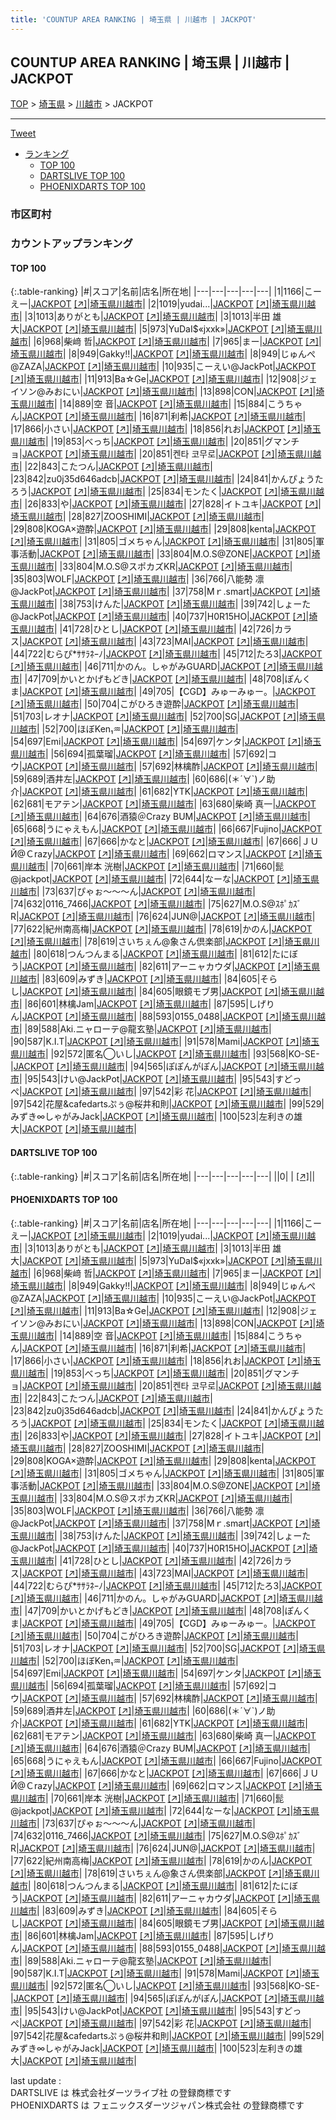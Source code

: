 ```yaml
---
title: 'COUNTUP AREA RANKING | 埼玉県 | 川越市 | JACKPOT'
---
```

## COUNTUP AREA RANKING | 埼玉県 | 川越市 | JACKPOT

[TOP](/darts/rank/) > [埼玉県](/darts/rank/埼玉県/) > [川越市](/darts/rank/埼玉県/川越市/) > JACKPOT

___

<a href="https://twitter.com/share?ref_src=twsrc%5Etfw" data-text="COUNTUP AREA RANKING | 埼玉県川越市JACKPOT" class="twitter-share-button" data-hashtags="DARTSLIVE,PHOENIXDARTS,darts,ダーツ" data-show-count="false">Tweet</a>

* [ランキング](#カウントアップランキング)
    * [TOP 100](#top-100)
    * [DARTSLIVE TOP 100](#dartslive-top-100)
    * [PHOENIXDARTS TOP 100](#phoenixdarts-top-100)

### 市区町村

<ul>

</ul>

### カウントアップランキング

#### TOP 100



{:.table-ranking}
|#|スコア|名前|店名|所在地|
|---|---|---|---|---|
|1|1166|<span class="rank-name-pd">こーえー</span>|<a href="/darts/rank/shops/78752.html">JACKPOT</a> <a href="https://vs.phoenixdarts.com/jp/shop/shopDetailInfo/s_78752?s_seq=78752">[↗]</a>|<a href="/darts/rank/埼玉県/川越市">埼玉県川越市</a>|
|2|1019|<span class="rank-name-pd">yudai...</span>|<a href="/darts/rank/shops/78752.html">JACKPOT</a> <a href="https://vs.phoenixdarts.com/jp/shop/shopDetailInfo/s_78752?s_seq=78752">[↗]</a>|<a href="/darts/rank/埼玉県/川越市">埼玉県川越市</a>|
|3|1013|<span class="rank-name-pd">ありがとも</span>|<a href="/darts/rank/shops/78752.html">JACKPOT</a> <a href="https://vs.phoenixdarts.com/jp/shop/shopDetailInfo/s_78752?s_seq=78752">[↗]</a>|<a href="/darts/rank/埼玉県/川越市">埼玉県川越市</a>|
|3|1013|<span class="rank-name-pd">半田 雄大</span>|<a href="/darts/rank/shops/78752.html">JACKPOT</a> <a href="https://vs.phoenixdarts.com/jp/shop/shopDetailInfo/s_78752?s_seq=78752">[↗]</a>|<a href="/darts/rank/埼玉県/川越市">埼玉県川越市</a>|
|5|973|<span class="rank-name-pd">YuDaI$«jxxk»</span>|<a href="/darts/rank/shops/78752.html">JACKPOT</a> <a href="https://vs.phoenixdarts.com/jp/shop/shopDetailInfo/s_78752?s_seq=78752">[↗]</a>|<a href="/darts/rank/埼玉県/川越市">埼玉県川越市</a>|
|6|968|<span class="rank-name-pd">柴﨑 哲</span>|<a href="/darts/rank/shops/78752.html">JACKPOT</a> <a href="https://vs.phoenixdarts.com/jp/shop/shopDetailInfo/s_78752?s_seq=78752">[↗]</a>|<a href="/darts/rank/埼玉県/川越市">埼玉県川越市</a>|
|7|965|<span class="rank-name-pd">まー</span>|<a href="/darts/rank/shops/78752.html">JACKPOT</a> <a href="https://vs.phoenixdarts.com/jp/shop/shopDetailInfo/s_78752?s_seq=78752">[↗]</a>|<a href="/darts/rank/埼玉県/川越市">埼玉県川越市</a>|
|8|949|<span class="rank-name-pd">Gakky!!</span>|<a href="/darts/rank/shops/78752.html">JACKPOT</a> <a href="https://vs.phoenixdarts.com/jp/shop/shopDetailInfo/s_78752?s_seq=78752">[↗]</a>|<a href="/darts/rank/埼玉県/川越市">埼玉県川越市</a>|
|8|949|<span class="rank-name-pd">じゅんぺ@ZAZA</span>|<a href="/darts/rank/shops/78752.html">JACKPOT</a> <a href="https://vs.phoenixdarts.com/jp/shop/shopDetailInfo/s_78752?s_seq=78752">[↗]</a>|<a href="/darts/rank/埼玉県/川越市">埼玉県川越市</a>|
|10|935|<span class="rank-name-pd">こーえい@JackPot</span>|<a href="/darts/rank/shops/78752.html">JACKPOT</a> <a href="https://vs.phoenixdarts.com/jp/shop/shopDetailInfo/s_78752?s_seq=78752">[↗]</a>|<a href="/darts/rank/埼玉県/川越市">埼玉県川越市</a>|
|11|913|<span class="rank-name-pd">Ba☆Ge</span>|<a href="/darts/rank/shops/78752.html">JACKPOT</a> <a href="https://vs.phoenixdarts.com/jp/shop/shopDetailInfo/s_78752?s_seq=78752">[↗]</a>|<a href="/darts/rank/埼玉県/川越市">埼玉県川越市</a>|
|12|908|<span class="rank-name-pd">ジェイソン@みおにい</span>|<a href="/darts/rank/shops/78752.html">JACKPOT</a> <a href="https://vs.phoenixdarts.com/jp/shop/shopDetailInfo/s_78752?s_seq=78752">[↗]</a>|<a href="/darts/rank/埼玉県/川越市">埼玉県川越市</a>|
|13|898|<span class="rank-name-pd">CON</span>|<a href="/darts/rank/shops/78752.html">JACKPOT</a> <a href="https://vs.phoenixdarts.com/jp/shop/shopDetailInfo/s_78752?s_seq=78752">[↗]</a>|<a href="/darts/rank/埼玉県/川越市">埼玉県川越市</a>|
|14|889|<span class="rank-name-pd">空 音</span>|<a href="/darts/rank/shops/78752.html">JACKPOT</a> <a href="https://vs.phoenixdarts.com/jp/shop/shopDetailInfo/s_78752?s_seq=78752">[↗]</a>|<a href="/darts/rank/埼玉県/川越市">埼玉県川越市</a>|
|15|884|<span class="rank-name-pd">こうちゃん</span>|<a href="/darts/rank/shops/78752.html">JACKPOT</a> <a href="https://vs.phoenixdarts.com/jp/shop/shopDetailInfo/s_78752?s_seq=78752">[↗]</a>|<a href="/darts/rank/埼玉県/川越市">埼玉県川越市</a>|
|16|871|<span class="rank-name-pd">利希</span>|<a href="/darts/rank/shops/78752.html">JACKPOT</a> <a href="https://vs.phoenixdarts.com/jp/shop/shopDetailInfo/s_78752?s_seq=78752">[↗]</a>|<a href="/darts/rank/埼玉県/川越市">埼玉県川越市</a>|
|17|866|<span class="rank-name-pd">小さい</span>|<a href="/darts/rank/shops/78752.html">JACKPOT</a> <a href="https://vs.phoenixdarts.com/jp/shop/shopDetailInfo/s_78752?s_seq=78752">[↗]</a>|<a href="/darts/rank/埼玉県/川越市">埼玉県川越市</a>|
|18|856|<span class="rank-name-pd">れお</span>|<a href="/darts/rank/shops/78752.html">JACKPOT</a> <a href="https://vs.phoenixdarts.com/jp/shop/shopDetailInfo/s_78752?s_seq=78752">[↗]</a>|<a href="/darts/rank/埼玉県/川越市">埼玉県川越市</a>|
|19|853|<span class="rank-name-pd">べっち</span>|<a href="/darts/rank/shops/78752.html">JACKPOT</a> <a href="https://vs.phoenixdarts.com/jp/shop/shopDetailInfo/s_78752?s_seq=78752">[↗]</a>|<a href="/darts/rank/埼玉県/川越市">埼玉県川越市</a>|
|20|851|<span class="rank-name-pd">グマンチョ</span>|<a href="/darts/rank/shops/78752.html">JACKPOT</a> <a href="https://vs.phoenixdarts.com/jp/shop/shopDetailInfo/s_78752?s_seq=78752">[↗]</a>|<a href="/darts/rank/埼玉県/川越市">埼玉県川越市</a>|
|20|851|<span class="rank-name-pd">켄타 코무로</span>|<a href="/darts/rank/shops/78752.html">JACKPOT</a> <a href="https://vs.phoenixdarts.com/jp/shop/shopDetailInfo/s_78752?s_seq=78752">[↗]</a>|<a href="/darts/rank/埼玉県/川越市">埼玉県川越市</a>|
|22|843|<span class="rank-name-pd">こたつん</span>|<a href="/darts/rank/shops/78752.html">JACKPOT</a> <a href="https://vs.phoenixdarts.com/jp/shop/shopDetailInfo/s_78752?s_seq=78752">[↗]</a>|<a href="/darts/rank/埼玉県/川越市">埼玉県川越市</a>|
|23|842|<span class="rank-name-pd">zu0j35d646adcb</span>|<a href="/darts/rank/shops/78752.html">JACKPOT</a> <a href="https://vs.phoenixdarts.com/jp/shop/shopDetailInfo/s_78752?s_seq=78752">[↗]</a>|<a href="/darts/rank/埼玉県/川越市">埼玉県川越市</a>|
|24|841|<span class="rank-name-pd">かんぴょうたろう</span>|<a href="/darts/rank/shops/78752.html">JACKPOT</a> <a href="https://vs.phoenixdarts.com/jp/shop/shopDetailInfo/s_78752?s_seq=78752">[↗]</a>|<a href="/darts/rank/埼玉県/川越市">埼玉県川越市</a>|
|25|834|<span class="rank-name-pd">モンたく</span>|<a href="/darts/rank/shops/78752.html">JACKPOT</a> <a href="https://vs.phoenixdarts.com/jp/shop/shopDetailInfo/s_78752?s_seq=78752">[↗]</a>|<a href="/darts/rank/埼玉県/川越市">埼玉県川越市</a>|
|26|833|<span class="rank-name-pd">や</span>|<a href="/darts/rank/shops/78752.html">JACKPOT</a> <a href="https://vs.phoenixdarts.com/jp/shop/shopDetailInfo/s_78752?s_seq=78752">[↗]</a>|<a href="/darts/rank/埼玉県/川越市">埼玉県川越市</a>|
|27|828|<span class="rank-name-pd">イトユキ</span>|<a href="/darts/rank/shops/78752.html">JACKPOT</a> <a href="https://vs.phoenixdarts.com/jp/shop/shopDetailInfo/s_78752?s_seq=78752">[↗]</a>|<a href="/darts/rank/埼玉県/川越市">埼玉県川越市</a>|
|28|827|<span class="rank-name-pd">ZOOSHIMI</span>|<a href="/darts/rank/shops/78752.html">JACKPOT</a> <a href="https://vs.phoenixdarts.com/jp/shop/shopDetailInfo/s_78752?s_seq=78752">[↗]</a>|<a href="/darts/rank/埼玉県/川越市">埼玉県川越市</a>|
|29|808|<span class="rank-name-pd">KOGA×遊酔</span>|<a href="/darts/rank/shops/78752.html">JACKPOT</a> <a href="https://vs.phoenixdarts.com/jp/shop/shopDetailInfo/s_78752?s_seq=78752">[↗]</a>|<a href="/darts/rank/埼玉県/川越市">埼玉県川越市</a>|
|29|808|<span class="rank-name-pd">kenta</span>|<a href="/darts/rank/shops/78752.html">JACKPOT</a> <a href="https://vs.phoenixdarts.com/jp/shop/shopDetailInfo/s_78752?s_seq=78752">[↗]</a>|<a href="/darts/rank/埼玉県/川越市">埼玉県川越市</a>|
|31|805|<span class="rank-name-pd">ゴメちゃん</span>|<a href="/darts/rank/shops/78752.html">JACKPOT</a> <a href="https://vs.phoenixdarts.com/jp/shop/shopDetailInfo/s_78752?s_seq=78752">[↗]</a>|<a href="/darts/rank/埼玉県/川越市">埼玉県川越市</a>|
|31|805|<span class="rank-name-pd">軍事活動</span>|<a href="/darts/rank/shops/78752.html">JACKPOT</a> <a href="https://vs.phoenixdarts.com/jp/shop/shopDetailInfo/s_78752?s_seq=78752">[↗]</a>|<a href="/darts/rank/埼玉県/川越市">埼玉県川越市</a>|
|33|804|<span class="rank-name-pd">M.O.S@ZONE</span>|<a href="/darts/rank/shops/78752.html">JACKPOT</a> <a href="https://vs.phoenixdarts.com/jp/shop/shopDetailInfo/s_78752?s_seq=78752">[↗]</a>|<a href="/darts/rank/埼玉県/川越市">埼玉県川越市</a>|
|33|804|<span class="rank-name-pd">M.O.S@スポカズKR</span>|<a href="/darts/rank/shops/78752.html">JACKPOT</a> <a href="https://vs.phoenixdarts.com/jp/shop/shopDetailInfo/s_78752?s_seq=78752">[↗]</a>|<a href="/darts/rank/埼玉県/川越市">埼玉県川越市</a>|
|35|803|<span class="rank-name-pd">WOLF</span>|<a href="/darts/rank/shops/78752.html">JACKPOT</a> <a href="https://vs.phoenixdarts.com/jp/shop/shopDetailInfo/s_78752?s_seq=78752">[↗]</a>|<a href="/darts/rank/埼玉県/川越市">埼玉県川越市</a>|
|36|766|<span class="rank-name-pd">八能勢 凛@JackPot</span>|<a href="/darts/rank/shops/78752.html">JACKPOT</a> <a href="https://vs.phoenixdarts.com/jp/shop/shopDetailInfo/s_78752?s_seq=78752">[↗]</a>|<a href="/darts/rank/埼玉県/川越市">埼玉県川越市</a>|
|37|758|<span class="rank-name-pd">Mｒ.smart</span>|<a href="/darts/rank/shops/78752.html">JACKPOT</a> <a href="https://vs.phoenixdarts.com/jp/shop/shopDetailInfo/s_78752?s_seq=78752">[↗]</a>|<a href="/darts/rank/埼玉県/川越市">埼玉県川越市</a>|
|38|753|<span class="rank-name-pd">けんた</span>|<a href="/darts/rank/shops/78752.html">JACKPOT</a> <a href="https://vs.phoenixdarts.com/jp/shop/shopDetailInfo/s_78752?s_seq=78752">[↗]</a>|<a href="/darts/rank/埼玉県/川越市">埼玉県川越市</a>|
|39|742|<span class="rank-name-pd">しょーた@JackPot</span>|<a href="/darts/rank/shops/78752.html">JACKPOT</a> <a href="https://vs.phoenixdarts.com/jp/shop/shopDetailInfo/s_78752?s_seq=78752">[↗]</a>|<a href="/darts/rank/埼玉県/川越市">埼玉県川越市</a>|
|40|737|<span class="rank-name-pd">H0R15HO</span>|<a href="/darts/rank/shops/78752.html">JACKPOT</a> <a href="https://vs.phoenixdarts.com/jp/shop/shopDetailInfo/s_78752?s_seq=78752">[↗]</a>|<a href="/darts/rank/埼玉県/川越市">埼玉県川越市</a>|
|41|728|<span class="rank-name-pd">ひとし</span>|<a href="/darts/rank/shops/78752.html">JACKPOT</a> <a href="https://vs.phoenixdarts.com/jp/shop/shopDetailInfo/s_78752?s_seq=78752">[↗]</a>|<a href="/darts/rank/埼玉県/川越市">埼玉県川越市</a>|
|42|726|<span class="rank-name-pd">カラス</span>|<a href="/darts/rank/shops/78752.html">JACKPOT</a> <a href="https://vs.phoenixdarts.com/jp/shop/shopDetailInfo/s_78752?s_seq=78752">[↗]</a>|<a href="/darts/rank/埼玉県/川越市">埼玉県川越市</a>|
|43|723|<span class="rank-name-pd">MAI</span>|<a href="/darts/rank/shops/78752.html">JACKPOT</a> <a href="https://vs.phoenixdarts.com/jp/shop/shopDetailInfo/s_78752?s_seq=78752">[↗]</a>|<a href="/darts/rank/埼玉県/川越市">埼玉県川越市</a>|
|44|722|<span class="rank-name-pd">むらぴ*ｻｻﾗﾈｰﾉ</span>|<a href="/darts/rank/shops/78752.html">JACKPOT</a> <a href="https://vs.phoenixdarts.com/jp/shop/shopDetailInfo/s_78752?s_seq=78752">[↗]</a>|<a href="/darts/rank/埼玉県/川越市">埼玉県川越市</a>|
|45|712|<span class="rank-name-pd">たろ3</span>|<a href="/darts/rank/shops/78752.html">JACKPOT</a> <a href="https://vs.phoenixdarts.com/jp/shop/shopDetailInfo/s_78752?s_seq=78752">[↗]</a>|<a href="/darts/rank/埼玉県/川越市">埼玉県川越市</a>|
|46|711|<span class="rank-name-pd">かのん。しゃがみGUARD</span>|<a href="/darts/rank/shops/78752.html">JACKPOT</a> <a href="https://vs.phoenixdarts.com/jp/shop/shopDetailInfo/s_78752?s_seq=78752">[↗]</a>|<a href="/darts/rank/埼玉県/川越市">埼玉県川越市</a>|
|47|709|<span class="rank-name-pd">かいとかげもどき</span>|<a href="/darts/rank/shops/78752.html">JACKPOT</a> <a href="https://vs.phoenixdarts.com/jp/shop/shopDetailInfo/s_78752?s_seq=78752">[↗]</a>|<a href="/darts/rank/埼玉県/川越市">埼玉県川越市</a>|
|48|708|<span class="rank-name-pd">ぽんくま</span>|<a href="/darts/rank/shops/78752.html">JACKPOT</a> <a href="https://vs.phoenixdarts.com/jp/shop/shopDetailInfo/s_78752?s_seq=78752">[↗]</a>|<a href="/darts/rank/埼玉県/川越市">埼玉県川越市</a>|
|49|705|<span class="rank-name-pd">【CGD】みゅーみゅー。</span>|<a href="/darts/rank/shops/78752.html">JACKPOT</a> <a href="https://vs.phoenixdarts.com/jp/shop/shopDetailInfo/s_78752?s_seq=78752">[↗]</a>|<a href="/darts/rank/埼玉県/川越市">埼玉県川越市</a>|
|50|704|<span class="rank-name-pd">こがひろき遊酔</span>|<a href="/darts/rank/shops/78752.html">JACKPOT</a> <a href="https://vs.phoenixdarts.com/jp/shop/shopDetailInfo/s_78752?s_seq=78752">[↗]</a>|<a href="/darts/rank/埼玉県/川越市">埼玉県川越市</a>|
|51|703|<span class="rank-name-pd">レオナ</span>|<a href="/darts/rank/shops/78752.html">JACKPOT</a> <a href="https://vs.phoenixdarts.com/jp/shop/shopDetailInfo/s_78752?s_seq=78752">[↗]</a>|<a href="/darts/rank/埼玉県/川越市">埼玉県川越市</a>|
|52|700|<span class="rank-name-pd">SG</span>|<a href="/darts/rank/shops/78752.html">JACKPOT</a> <a href="https://vs.phoenixdarts.com/jp/shop/shopDetailInfo/s_78752?s_seq=78752">[↗]</a>|<a href="/darts/rank/埼玉県/川越市">埼玉県川越市</a>|
|52|700|<span class="rank-name-pd">ほぼKen₁♒</span>|<a href="/darts/rank/shops/78752.html">JACKPOT</a> <a href="https://vs.phoenixdarts.com/jp/shop/shopDetailInfo/s_78752?s_seq=78752">[↗]</a>|<a href="/darts/rank/埼玉県/川越市">埼玉県川越市</a>|
|54|697|<span class="rank-name-pd">Emi</span>|<a href="/darts/rank/shops/78752.html">JACKPOT</a> <a href="https://vs.phoenixdarts.com/jp/shop/shopDetailInfo/s_78752?s_seq=78752">[↗]</a>|<a href="/darts/rank/埼玉県/川越市">埼玉県川越市</a>|
|54|697|<span class="rank-name-pd">ケンタ</span>|<a href="/darts/rank/shops/78752.html">JACKPOT</a> <a href="https://vs.phoenixdarts.com/jp/shop/shopDetailInfo/s_78752?s_seq=78752">[↗]</a>|<a href="/darts/rank/埼玉県/川越市">埼玉県川越市</a>|
|56|694|<span class="rank-name-pd">孤葉瑠</span>|<a href="/darts/rank/shops/78752.html">JACKPOT</a> <a href="https://vs.phoenixdarts.com/jp/shop/shopDetailInfo/s_78752?s_seq=78752">[↗]</a>|<a href="/darts/rank/埼玉県/川越市">埼玉県川越市</a>|
|57|692|<span class="rank-name-pd">コウ</span>|<a href="/darts/rank/shops/78752.html">JACKPOT</a> <a href="https://vs.phoenixdarts.com/jp/shop/shopDetailInfo/s_78752?s_seq=78752">[↗]</a>|<a href="/darts/rank/埼玉県/川越市">埼玉県川越市</a>|
|57|692|<span class="rank-name-pd">林檎酢</span>|<a href="/darts/rank/shops/78752.html">JACKPOT</a> <a href="https://vs.phoenixdarts.com/jp/shop/shopDetailInfo/s_78752?s_seq=78752">[↗]</a>|<a href="/darts/rank/埼玉県/川越市">埼玉県川越市</a>|
|59|689|<span class="rank-name-pd">酒井左</span>|<a href="/darts/rank/shops/78752.html">JACKPOT</a> <a href="https://vs.phoenixdarts.com/jp/shop/shopDetailInfo/s_78752?s_seq=78752">[↗]</a>|<a href="/darts/rank/埼玉県/川越市">埼玉県川越市</a>|
|60|686|<span class="rank-name-pd">(＊´∀`)ノ助介</span>|<a href="/darts/rank/shops/78752.html">JACKPOT</a> <a href="https://vs.phoenixdarts.com/jp/shop/shopDetailInfo/s_78752?s_seq=78752">[↗]</a>|<a href="/darts/rank/埼玉県/川越市">埼玉県川越市</a>|
|61|682|<span class="rank-name-pd">YTK</span>|<a href="/darts/rank/shops/78752.html">JACKPOT</a> <a href="https://vs.phoenixdarts.com/jp/shop/shopDetailInfo/s_78752?s_seq=78752">[↗]</a>|<a href="/darts/rank/埼玉県/川越市">埼玉県川越市</a>|
|62|681|<span class="rank-name-pd">モアテン</span>|<a href="/darts/rank/shops/78752.html">JACKPOT</a> <a href="https://vs.phoenixdarts.com/jp/shop/shopDetailInfo/s_78752?s_seq=78752">[↗]</a>|<a href="/darts/rank/埼玉県/川越市">埼玉県川越市</a>|
|63|680|<span class="rank-name-pd"><span class="pro-icon-pd"></span>柴崎 真一</span>|<a href="/darts/rank/shops/78752.html">JACKPOT</a> <a href="https://vs.phoenixdarts.com/jp/shop/shopDetailInfo/s_78752?s_seq=78752">[↗]</a>|<a href="/darts/rank/埼玉県/川越市">埼玉県川越市</a>|
|64|676|<span class="rank-name-pd">酒猿＠Crazy BUM</span>|<a href="/darts/rank/shops/78752.html">JACKPOT</a> <a href="https://vs.phoenixdarts.com/jp/shop/shopDetailInfo/s_78752?s_seq=78752">[↗]</a>|<a href="/darts/rank/埼玉県/川越市">埼玉県川越市</a>|
|65|668|<span class="rank-name-pd">うにゃえもん</span>|<a href="/darts/rank/shops/78752.html">JACKPOT</a> <a href="https://vs.phoenixdarts.com/jp/shop/shopDetailInfo/s_78752?s_seq=78752">[↗]</a>|<a href="/darts/rank/埼玉県/川越市">埼玉県川越市</a>|
|66|667|<span class="rank-name-pd">Fujino</span>|<a href="/darts/rank/shops/78752.html">JACKPOT</a> <a href="https://vs.phoenixdarts.com/jp/shop/shopDetailInfo/s_78752?s_seq=78752">[↗]</a>|<a href="/darts/rank/埼玉県/川越市">埼玉県川越市</a>|
|67|666|<span class="rank-name-pd">かなと</span>|<a href="/darts/rank/shops/78752.html">JACKPOT</a> <a href="https://vs.phoenixdarts.com/jp/shop/shopDetailInfo/s_78752?s_seq=78752">[↗]</a>|<a href="/darts/rank/埼玉県/川越市">埼玉県川越市</a>|
|67|666|<span class="rank-name-pd">ＪＵЙ@Ｃrazy</span>|<a href="/darts/rank/shops/78752.html">JACKPOT</a> <a href="https://vs.phoenixdarts.com/jp/shop/shopDetailInfo/s_78752?s_seq=78752">[↗]</a>|<a href="/darts/rank/埼玉県/川越市">埼玉県川越市</a>|
|69|662|<span class="rank-name-pd">ロマンス</span>|<a href="/darts/rank/shops/78752.html">JACKPOT</a> <a href="https://vs.phoenixdarts.com/jp/shop/shopDetailInfo/s_78752?s_seq=78752">[↗]</a>|<a href="/darts/rank/埼玉県/川越市">埼玉県川越市</a>|
|70|661|<span class="rank-name-pd">岸本 洸樹</span>|<a href="/darts/rank/shops/78752.html">JACKPOT</a> <a href="https://vs.phoenixdarts.com/jp/shop/shopDetailInfo/s_78752?s_seq=78752">[↗]</a>|<a href="/darts/rank/埼玉県/川越市">埼玉県川越市</a>|
|71|660|<span class="rank-name-pd">髭@jackpot</span>|<a href="/darts/rank/shops/78752.html">JACKPOT</a> <a href="https://vs.phoenixdarts.com/jp/shop/shopDetailInfo/s_78752?s_seq=78752">[↗]</a>|<a href="/darts/rank/埼玉県/川越市">埼玉県川越市</a>|
|72|644|<span class="rank-name-pd">なーな</span>|<a href="/darts/rank/shops/78752.html">JACKPOT</a> <a href="https://vs.phoenixdarts.com/jp/shop/shopDetailInfo/s_78752?s_seq=78752">[↗]</a>|<a href="/darts/rank/埼玉県/川越市">埼玉県川越市</a>|
|73|637|<span class="rank-name-pd">ぴゃぉ〜〜〜ん</span>|<a href="/darts/rank/shops/78752.html">JACKPOT</a> <a href="https://vs.phoenixdarts.com/jp/shop/shopDetailInfo/s_78752?s_seq=78752">[↗]</a>|<a href="/darts/rank/埼玉県/川越市">埼玉県川越市</a>|
|74|632|<span class="rank-name-pd">0116_7466</span>|<a href="/darts/rank/shops/78752.html">JACKPOT</a> <a href="https://vs.phoenixdarts.com/jp/shop/shopDetailInfo/s_78752?s_seq=78752">[↗]</a>|<a href="/darts/rank/埼玉県/川越市">埼玉県川越市</a>|
|75|627|<span class="rank-name-pd">M.O.S@ｽﾎﾟｶｽﾞR</span>|<a href="/darts/rank/shops/78752.html">JACKPOT</a> <a href="https://vs.phoenixdarts.com/jp/shop/shopDetailInfo/s_78752?s_seq=78752">[↗]</a>|<a href="/darts/rank/埼玉県/川越市">埼玉県川越市</a>|
|76|624|<span class="rank-name-pd">JUN@</span>|<a href="/darts/rank/shops/78752.html">JACKPOT</a> <a href="https://vs.phoenixdarts.com/jp/shop/shopDetailInfo/s_78752?s_seq=78752">[↗]</a>|<a href="/darts/rank/埼玉県/川越市">埼玉県川越市</a>|
|77|622|<span class="rank-name-pd">紀州南高梅</span>|<a href="/darts/rank/shops/78752.html">JACKPOT</a> <a href="https://vs.phoenixdarts.com/jp/shop/shopDetailInfo/s_78752?s_seq=78752">[↗]</a>|<a href="/darts/rank/埼玉県/川越市">埼玉県川越市</a>|
|78|619|<span class="rank-name-pd">かのん</span>|<a href="/darts/rank/shops/78752.html">JACKPOT</a> <a href="https://vs.phoenixdarts.com/jp/shop/shopDetailInfo/s_78752?s_seq=78752">[↗]</a>|<a href="/darts/rank/埼玉県/川越市">埼玉県川越市</a>|
|78|619|<span class="rank-name-pd">さいちぇん@象さん倶楽部</span>|<a href="/darts/rank/shops/78752.html">JACKPOT</a> <a href="https://vs.phoenixdarts.com/jp/shop/shopDetailInfo/s_78752?s_seq=78752">[↗]</a>|<a href="/darts/rank/埼玉県/川越市">埼玉県川越市</a>|
|80|618|<span class="rank-name-pd">つんつんまる</span>|<a href="/darts/rank/shops/78752.html">JACKPOT</a> <a href="https://vs.phoenixdarts.com/jp/shop/shopDetailInfo/s_78752?s_seq=78752">[↗]</a>|<a href="/darts/rank/埼玉県/川越市">埼玉県川越市</a>|
|81|612|<span class="rank-name-pd">たにぼう</span>|<a href="/darts/rank/shops/78752.html">JACKPOT</a> <a href="https://vs.phoenixdarts.com/jp/shop/shopDetailInfo/s_78752?s_seq=78752">[↗]</a>|<a href="/darts/rank/埼玉県/川越市">埼玉県川越市</a>|
|82|611|<span class="rank-name-pd">アーニャカウダ</span>|<a href="/darts/rank/shops/78752.html">JACKPOT</a> <a href="https://vs.phoenixdarts.com/jp/shop/shopDetailInfo/s_78752?s_seq=78752">[↗]</a>|<a href="/darts/rank/埼玉県/川越市">埼玉県川越市</a>|
|83|609|<span class="rank-name-pd">みずき</span>|<a href="/darts/rank/shops/78752.html">JACKPOT</a> <a href="https://vs.phoenixdarts.com/jp/shop/shopDetailInfo/s_78752?s_seq=78752">[↗]</a>|<a href="/darts/rank/埼玉県/川越市">埼玉県川越市</a>|
|84|605|<span class="rank-name-pd">そらし</span>|<a href="/darts/rank/shops/78752.html">JACKPOT</a> <a href="https://vs.phoenixdarts.com/jp/shop/shopDetailInfo/s_78752?s_seq=78752">[↗]</a>|<a href="/darts/rank/埼玉県/川越市">埼玉県川越市</a>|
|84|605|<span class="rank-name-pd">眼鏡モブ男</span>|<a href="/darts/rank/shops/78752.html">JACKPOT</a> <a href="https://vs.phoenixdarts.com/jp/shop/shopDetailInfo/s_78752?s_seq=78752">[↗]</a>|<a href="/darts/rank/埼玉県/川越市">埼玉県川越市</a>|
|86|601|<span class="rank-name-pd">林檎Jam</span>|<a href="/darts/rank/shops/78752.html">JACKPOT</a> <a href="https://vs.phoenixdarts.com/jp/shop/shopDetailInfo/s_78752?s_seq=78752">[↗]</a>|<a href="/darts/rank/埼玉県/川越市">埼玉県川越市</a>|
|87|595|<span class="rank-name-pd">しげりん</span>|<a href="/darts/rank/shops/78752.html">JACKPOT</a> <a href="https://vs.phoenixdarts.com/jp/shop/shopDetailInfo/s_78752?s_seq=78752">[↗]</a>|<a href="/darts/rank/埼玉県/川越市">埼玉県川越市</a>|
|88|593|<span class="rank-name-pd">0155_0488</span>|<a href="/darts/rank/shops/78752.html">JACKPOT</a> <a href="https://vs.phoenixdarts.com/jp/shop/shopDetailInfo/s_78752?s_seq=78752">[↗]</a>|<a href="/darts/rank/埼玉県/川越市">埼玉県川越市</a>|
|89|588|<span class="rank-name-pd">Aki.ニャローテ@龍玄塾</span>|<a href="/darts/rank/shops/78752.html">JACKPOT</a> <a href="https://vs.phoenixdarts.com/jp/shop/shopDetailInfo/s_78752?s_seq=78752">[↗]</a>|<a href="/darts/rank/埼玉県/川越市">埼玉県川越市</a>|
|90|587|<span class="rank-name-pd">K.I.T</span>|<a href="/darts/rank/shops/78752.html">JACKPOT</a> <a href="https://vs.phoenixdarts.com/jp/shop/shopDetailInfo/s_78752?s_seq=78752">[↗]</a>|<a href="/darts/rank/埼玉県/川越市">埼玉県川越市</a>|
|91|578|<span class="rank-name-pd">Mami</span>|<a href="/darts/rank/shops/78752.html">JACKPOT</a> <a href="https://vs.phoenixdarts.com/jp/shop/shopDetailInfo/s_78752?s_seq=78752">[↗]</a>|<a href="/darts/rank/埼玉県/川越市">埼玉県川越市</a>|
|92|572|<span class="rank-name-pd">匿名◯いし</span>|<a href="/darts/rank/shops/78752.html">JACKPOT</a> <a href="https://vs.phoenixdarts.com/jp/shop/shopDetailInfo/s_78752?s_seq=78752">[↗]</a>|<a href="/darts/rank/埼玉県/川越市">埼玉県川越市</a>|
|93|568|<span class="rank-name-pd">KO-SE-</span>|<a href="/darts/rank/shops/78752.html">JACKPOT</a> <a href="https://vs.phoenixdarts.com/jp/shop/shopDetailInfo/s_78752?s_seq=78752">[↗]</a>|<a href="/darts/rank/埼玉県/川越市">埼玉県川越市</a>|
|94|565|<span class="rank-name-pd">ぽぽんがぽん</span>|<a href="/darts/rank/shops/78752.html">JACKPOT</a> <a href="https://vs.phoenixdarts.com/jp/shop/shopDetailInfo/s_78752?s_seq=78752">[↗]</a>|<a href="/darts/rank/埼玉県/川越市">埼玉県川越市</a>|
|95|543|<span class="rank-name-pd">けい@JackPot</span>|<a href="/darts/rank/shops/78752.html">JACKPOT</a> <a href="https://vs.phoenixdarts.com/jp/shop/shopDetailInfo/s_78752?s_seq=78752">[↗]</a>|<a href="/darts/rank/埼玉県/川越市">埼玉県川越市</a>|
|95|543|<span class="rank-name-pd">すどっぺ</span>|<a href="/darts/rank/shops/78752.html">JACKPOT</a> <a href="https://vs.phoenixdarts.com/jp/shop/shopDetailInfo/s_78752?s_seq=78752">[↗]</a>|<a href="/darts/rank/埼玉県/川越市">埼玉県川越市</a>|
|97|542|<span class="rank-name-pd">彩 花</span>|<a href="/darts/rank/shops/78752.html">JACKPOT</a> <a href="https://vs.phoenixdarts.com/jp/shop/shopDetailInfo/s_78752?s_seq=78752">[↗]</a>|<a href="/darts/rank/埼玉県/川越市">埼玉県川越市</a>|
|97|542|<span class="rank-name-pd">花屋&amp;cafedartsぷぅ@桜井和則</span>|<a href="/darts/rank/shops/78752.html">JACKPOT</a> <a href="https://vs.phoenixdarts.com/jp/shop/shopDetailInfo/s_78752?s_seq=78752">[↗]</a>|<a href="/darts/rank/埼玉県/川越市">埼玉県川越市</a>|
|99|529|<span class="rank-name-pd">みずき∞しゃがみJack</span>|<a href="/darts/rank/shops/78752.html">JACKPOT</a> <a href="https://vs.phoenixdarts.com/jp/shop/shopDetailInfo/s_78752?s_seq=78752">[↗]</a>|<a href="/darts/rank/埼玉県/川越市">埼玉県川越市</a>|
|100|523|<span class="rank-name-pd">左利きの雄大</span>|<a href="/darts/rank/shops/78752.html">JACKPOT</a> <a href="https://vs.phoenixdarts.com/jp/shop/shopDetailInfo/s_78752?s_seq=78752">[↗]</a>|<a href="/darts/rank/埼玉県/川越市">埼玉県川越市</a>|


#### DARTSLIVE TOP 100



{:.table-ranking}
|#|スコア|名前|店名|所在地|
|---|---|---|---|---|
||0|<span class="rank-name-dl"> </span>|<a href="/darts/rank/shops/.html"></a> <a href="">[↗]</a>|<a href="/darts/rank//"></a>|


#### PHOENIXDARTS TOP 100



{:.table-ranking}
|#|スコア|名前|店名|所在地|
|---|---|---|---|---|
|1|1166|<span class="rank-name-pd">こーえー</span>|<a href="/darts/rank/shops/78752.html">JACKPOT</a> <a href="https://vs.phoenixdarts.com/jp/shop/shopDetailInfo/s_78752?s_seq=78752">[↗]</a>|<a href="/darts/rank/埼玉県/川越市">埼玉県川越市</a>|
|2|1019|<span class="rank-name-pd">yudai...</span>|<a href="/darts/rank/shops/78752.html">JACKPOT</a> <a href="https://vs.phoenixdarts.com/jp/shop/shopDetailInfo/s_78752?s_seq=78752">[↗]</a>|<a href="/darts/rank/埼玉県/川越市">埼玉県川越市</a>|
|3|1013|<span class="rank-name-pd">ありがとも</span>|<a href="/darts/rank/shops/78752.html">JACKPOT</a> <a href="https://vs.phoenixdarts.com/jp/shop/shopDetailInfo/s_78752?s_seq=78752">[↗]</a>|<a href="/darts/rank/埼玉県/川越市">埼玉県川越市</a>|
|3|1013|<span class="rank-name-pd">半田 雄大</span>|<a href="/darts/rank/shops/78752.html">JACKPOT</a> <a href="https://vs.phoenixdarts.com/jp/shop/shopDetailInfo/s_78752?s_seq=78752">[↗]</a>|<a href="/darts/rank/埼玉県/川越市">埼玉県川越市</a>|
|5|973|<span class="rank-name-pd">YuDaI$«jxxk»</span>|<a href="/darts/rank/shops/78752.html">JACKPOT</a> <a href="https://vs.phoenixdarts.com/jp/shop/shopDetailInfo/s_78752?s_seq=78752">[↗]</a>|<a href="/darts/rank/埼玉県/川越市">埼玉県川越市</a>|
|6|968|<span class="rank-name-pd">柴﨑 哲</span>|<a href="/darts/rank/shops/78752.html">JACKPOT</a> <a href="https://vs.phoenixdarts.com/jp/shop/shopDetailInfo/s_78752?s_seq=78752">[↗]</a>|<a href="/darts/rank/埼玉県/川越市">埼玉県川越市</a>|
|7|965|<span class="rank-name-pd">まー</span>|<a href="/darts/rank/shops/78752.html">JACKPOT</a> <a href="https://vs.phoenixdarts.com/jp/shop/shopDetailInfo/s_78752?s_seq=78752">[↗]</a>|<a href="/darts/rank/埼玉県/川越市">埼玉県川越市</a>|
|8|949|<span class="rank-name-pd">Gakky!!</span>|<a href="/darts/rank/shops/78752.html">JACKPOT</a> <a href="https://vs.phoenixdarts.com/jp/shop/shopDetailInfo/s_78752?s_seq=78752">[↗]</a>|<a href="/darts/rank/埼玉県/川越市">埼玉県川越市</a>|
|8|949|<span class="rank-name-pd">じゅんぺ@ZAZA</span>|<a href="/darts/rank/shops/78752.html">JACKPOT</a> <a href="https://vs.phoenixdarts.com/jp/shop/shopDetailInfo/s_78752?s_seq=78752">[↗]</a>|<a href="/darts/rank/埼玉県/川越市">埼玉県川越市</a>|
|10|935|<span class="rank-name-pd">こーえい@JackPot</span>|<a href="/darts/rank/shops/78752.html">JACKPOT</a> <a href="https://vs.phoenixdarts.com/jp/shop/shopDetailInfo/s_78752?s_seq=78752">[↗]</a>|<a href="/darts/rank/埼玉県/川越市">埼玉県川越市</a>|
|11|913|<span class="rank-name-pd">Ba☆Ge</span>|<a href="/darts/rank/shops/78752.html">JACKPOT</a> <a href="https://vs.phoenixdarts.com/jp/shop/shopDetailInfo/s_78752?s_seq=78752">[↗]</a>|<a href="/darts/rank/埼玉県/川越市">埼玉県川越市</a>|
|12|908|<span class="rank-name-pd">ジェイソン@みおにい</span>|<a href="/darts/rank/shops/78752.html">JACKPOT</a> <a href="https://vs.phoenixdarts.com/jp/shop/shopDetailInfo/s_78752?s_seq=78752">[↗]</a>|<a href="/darts/rank/埼玉県/川越市">埼玉県川越市</a>|
|13|898|<span class="rank-name-pd">CON</span>|<a href="/darts/rank/shops/78752.html">JACKPOT</a> <a href="https://vs.phoenixdarts.com/jp/shop/shopDetailInfo/s_78752?s_seq=78752">[↗]</a>|<a href="/darts/rank/埼玉県/川越市">埼玉県川越市</a>|
|14|889|<span class="rank-name-pd">空 音</span>|<a href="/darts/rank/shops/78752.html">JACKPOT</a> <a href="https://vs.phoenixdarts.com/jp/shop/shopDetailInfo/s_78752?s_seq=78752">[↗]</a>|<a href="/darts/rank/埼玉県/川越市">埼玉県川越市</a>|
|15|884|<span class="rank-name-pd">こうちゃん</span>|<a href="/darts/rank/shops/78752.html">JACKPOT</a> <a href="https://vs.phoenixdarts.com/jp/shop/shopDetailInfo/s_78752?s_seq=78752">[↗]</a>|<a href="/darts/rank/埼玉県/川越市">埼玉県川越市</a>|
|16|871|<span class="rank-name-pd">利希</span>|<a href="/darts/rank/shops/78752.html">JACKPOT</a> <a href="https://vs.phoenixdarts.com/jp/shop/shopDetailInfo/s_78752?s_seq=78752">[↗]</a>|<a href="/darts/rank/埼玉県/川越市">埼玉県川越市</a>|
|17|866|<span class="rank-name-pd">小さい</span>|<a href="/darts/rank/shops/78752.html">JACKPOT</a> <a href="https://vs.phoenixdarts.com/jp/shop/shopDetailInfo/s_78752?s_seq=78752">[↗]</a>|<a href="/darts/rank/埼玉県/川越市">埼玉県川越市</a>|
|18|856|<span class="rank-name-pd">れお</span>|<a href="/darts/rank/shops/78752.html">JACKPOT</a> <a href="https://vs.phoenixdarts.com/jp/shop/shopDetailInfo/s_78752?s_seq=78752">[↗]</a>|<a href="/darts/rank/埼玉県/川越市">埼玉県川越市</a>|
|19|853|<span class="rank-name-pd">べっち</span>|<a href="/darts/rank/shops/78752.html">JACKPOT</a> <a href="https://vs.phoenixdarts.com/jp/shop/shopDetailInfo/s_78752?s_seq=78752">[↗]</a>|<a href="/darts/rank/埼玉県/川越市">埼玉県川越市</a>|
|20|851|<span class="rank-name-pd">グマンチョ</span>|<a href="/darts/rank/shops/78752.html">JACKPOT</a> <a href="https://vs.phoenixdarts.com/jp/shop/shopDetailInfo/s_78752?s_seq=78752">[↗]</a>|<a href="/darts/rank/埼玉県/川越市">埼玉県川越市</a>|
|20|851|<span class="rank-name-pd">켄타 코무로</span>|<a href="/darts/rank/shops/78752.html">JACKPOT</a> <a href="https://vs.phoenixdarts.com/jp/shop/shopDetailInfo/s_78752?s_seq=78752">[↗]</a>|<a href="/darts/rank/埼玉県/川越市">埼玉県川越市</a>|
|22|843|<span class="rank-name-pd">こたつん</span>|<a href="/darts/rank/shops/78752.html">JACKPOT</a> <a href="https://vs.phoenixdarts.com/jp/shop/shopDetailInfo/s_78752?s_seq=78752">[↗]</a>|<a href="/darts/rank/埼玉県/川越市">埼玉県川越市</a>|
|23|842|<span class="rank-name-pd">zu0j35d646adcb</span>|<a href="/darts/rank/shops/78752.html">JACKPOT</a> <a href="https://vs.phoenixdarts.com/jp/shop/shopDetailInfo/s_78752?s_seq=78752">[↗]</a>|<a href="/darts/rank/埼玉県/川越市">埼玉県川越市</a>|
|24|841|<span class="rank-name-pd">かんぴょうたろう</span>|<a href="/darts/rank/shops/78752.html">JACKPOT</a> <a href="https://vs.phoenixdarts.com/jp/shop/shopDetailInfo/s_78752?s_seq=78752">[↗]</a>|<a href="/darts/rank/埼玉県/川越市">埼玉県川越市</a>|
|25|834|<span class="rank-name-pd">モンたく</span>|<a href="/darts/rank/shops/78752.html">JACKPOT</a> <a href="https://vs.phoenixdarts.com/jp/shop/shopDetailInfo/s_78752?s_seq=78752">[↗]</a>|<a href="/darts/rank/埼玉県/川越市">埼玉県川越市</a>|
|26|833|<span class="rank-name-pd">や</span>|<a href="/darts/rank/shops/78752.html">JACKPOT</a> <a href="https://vs.phoenixdarts.com/jp/shop/shopDetailInfo/s_78752?s_seq=78752">[↗]</a>|<a href="/darts/rank/埼玉県/川越市">埼玉県川越市</a>|
|27|828|<span class="rank-name-pd">イトユキ</span>|<a href="/darts/rank/shops/78752.html">JACKPOT</a> <a href="https://vs.phoenixdarts.com/jp/shop/shopDetailInfo/s_78752?s_seq=78752">[↗]</a>|<a href="/darts/rank/埼玉県/川越市">埼玉県川越市</a>|
|28|827|<span class="rank-name-pd">ZOOSHIMI</span>|<a href="/darts/rank/shops/78752.html">JACKPOT</a> <a href="https://vs.phoenixdarts.com/jp/shop/shopDetailInfo/s_78752?s_seq=78752">[↗]</a>|<a href="/darts/rank/埼玉県/川越市">埼玉県川越市</a>|
|29|808|<span class="rank-name-pd">KOGA×遊酔</span>|<a href="/darts/rank/shops/78752.html">JACKPOT</a> <a href="https://vs.phoenixdarts.com/jp/shop/shopDetailInfo/s_78752?s_seq=78752">[↗]</a>|<a href="/darts/rank/埼玉県/川越市">埼玉県川越市</a>|
|29|808|<span class="rank-name-pd">kenta</span>|<a href="/darts/rank/shops/78752.html">JACKPOT</a> <a href="https://vs.phoenixdarts.com/jp/shop/shopDetailInfo/s_78752?s_seq=78752">[↗]</a>|<a href="/darts/rank/埼玉県/川越市">埼玉県川越市</a>|
|31|805|<span class="rank-name-pd">ゴメちゃん</span>|<a href="/darts/rank/shops/78752.html">JACKPOT</a> <a href="https://vs.phoenixdarts.com/jp/shop/shopDetailInfo/s_78752?s_seq=78752">[↗]</a>|<a href="/darts/rank/埼玉県/川越市">埼玉県川越市</a>|
|31|805|<span class="rank-name-pd">軍事活動</span>|<a href="/darts/rank/shops/78752.html">JACKPOT</a> <a href="https://vs.phoenixdarts.com/jp/shop/shopDetailInfo/s_78752?s_seq=78752">[↗]</a>|<a href="/darts/rank/埼玉県/川越市">埼玉県川越市</a>|
|33|804|<span class="rank-name-pd">M.O.S@ZONE</span>|<a href="/darts/rank/shops/78752.html">JACKPOT</a> <a href="https://vs.phoenixdarts.com/jp/shop/shopDetailInfo/s_78752?s_seq=78752">[↗]</a>|<a href="/darts/rank/埼玉県/川越市">埼玉県川越市</a>|
|33|804|<span class="rank-name-pd">M.O.S@スポカズKR</span>|<a href="/darts/rank/shops/78752.html">JACKPOT</a> <a href="https://vs.phoenixdarts.com/jp/shop/shopDetailInfo/s_78752?s_seq=78752">[↗]</a>|<a href="/darts/rank/埼玉県/川越市">埼玉県川越市</a>|
|35|803|<span class="rank-name-pd">WOLF</span>|<a href="/darts/rank/shops/78752.html">JACKPOT</a> <a href="https://vs.phoenixdarts.com/jp/shop/shopDetailInfo/s_78752?s_seq=78752">[↗]</a>|<a href="/darts/rank/埼玉県/川越市">埼玉県川越市</a>|
|36|766|<span class="rank-name-pd">八能勢 凛@JackPot</span>|<a href="/darts/rank/shops/78752.html">JACKPOT</a> <a href="https://vs.phoenixdarts.com/jp/shop/shopDetailInfo/s_78752?s_seq=78752">[↗]</a>|<a href="/darts/rank/埼玉県/川越市">埼玉県川越市</a>|
|37|758|<span class="rank-name-pd">Mｒ.smart</span>|<a href="/darts/rank/shops/78752.html">JACKPOT</a> <a href="https://vs.phoenixdarts.com/jp/shop/shopDetailInfo/s_78752?s_seq=78752">[↗]</a>|<a href="/darts/rank/埼玉県/川越市">埼玉県川越市</a>|
|38|753|<span class="rank-name-pd">けんた</span>|<a href="/darts/rank/shops/78752.html">JACKPOT</a> <a href="https://vs.phoenixdarts.com/jp/shop/shopDetailInfo/s_78752?s_seq=78752">[↗]</a>|<a href="/darts/rank/埼玉県/川越市">埼玉県川越市</a>|
|39|742|<span class="rank-name-pd">しょーた@JackPot</span>|<a href="/darts/rank/shops/78752.html">JACKPOT</a> <a href="https://vs.phoenixdarts.com/jp/shop/shopDetailInfo/s_78752?s_seq=78752">[↗]</a>|<a href="/darts/rank/埼玉県/川越市">埼玉県川越市</a>|
|40|737|<span class="rank-name-pd">H0R15HO</span>|<a href="/darts/rank/shops/78752.html">JACKPOT</a> <a href="https://vs.phoenixdarts.com/jp/shop/shopDetailInfo/s_78752?s_seq=78752">[↗]</a>|<a href="/darts/rank/埼玉県/川越市">埼玉県川越市</a>|
|41|728|<span class="rank-name-pd">ひとし</span>|<a href="/darts/rank/shops/78752.html">JACKPOT</a> <a href="https://vs.phoenixdarts.com/jp/shop/shopDetailInfo/s_78752?s_seq=78752">[↗]</a>|<a href="/darts/rank/埼玉県/川越市">埼玉県川越市</a>|
|42|726|<span class="rank-name-pd">カラス</span>|<a href="/darts/rank/shops/78752.html">JACKPOT</a> <a href="https://vs.phoenixdarts.com/jp/shop/shopDetailInfo/s_78752?s_seq=78752">[↗]</a>|<a href="/darts/rank/埼玉県/川越市">埼玉県川越市</a>|
|43|723|<span class="rank-name-pd">MAI</span>|<a href="/darts/rank/shops/78752.html">JACKPOT</a> <a href="https://vs.phoenixdarts.com/jp/shop/shopDetailInfo/s_78752?s_seq=78752">[↗]</a>|<a href="/darts/rank/埼玉県/川越市">埼玉県川越市</a>|
|44|722|<span class="rank-name-pd">むらぴ*ｻｻﾗﾈｰﾉ</span>|<a href="/darts/rank/shops/78752.html">JACKPOT</a> <a href="https://vs.phoenixdarts.com/jp/shop/shopDetailInfo/s_78752?s_seq=78752">[↗]</a>|<a href="/darts/rank/埼玉県/川越市">埼玉県川越市</a>|
|45|712|<span class="rank-name-pd">たろ3</span>|<a href="/darts/rank/shops/78752.html">JACKPOT</a> <a href="https://vs.phoenixdarts.com/jp/shop/shopDetailInfo/s_78752?s_seq=78752">[↗]</a>|<a href="/darts/rank/埼玉県/川越市">埼玉県川越市</a>|
|46|711|<span class="rank-name-pd">かのん。しゃがみGUARD</span>|<a href="/darts/rank/shops/78752.html">JACKPOT</a> <a href="https://vs.phoenixdarts.com/jp/shop/shopDetailInfo/s_78752?s_seq=78752">[↗]</a>|<a href="/darts/rank/埼玉県/川越市">埼玉県川越市</a>|
|47|709|<span class="rank-name-pd">かいとかげもどき</span>|<a href="/darts/rank/shops/78752.html">JACKPOT</a> <a href="https://vs.phoenixdarts.com/jp/shop/shopDetailInfo/s_78752?s_seq=78752">[↗]</a>|<a href="/darts/rank/埼玉県/川越市">埼玉県川越市</a>|
|48|708|<span class="rank-name-pd">ぽんくま</span>|<a href="/darts/rank/shops/78752.html">JACKPOT</a> <a href="https://vs.phoenixdarts.com/jp/shop/shopDetailInfo/s_78752?s_seq=78752">[↗]</a>|<a href="/darts/rank/埼玉県/川越市">埼玉県川越市</a>|
|49|705|<span class="rank-name-pd">【CGD】みゅーみゅー。</span>|<a href="/darts/rank/shops/78752.html">JACKPOT</a> <a href="https://vs.phoenixdarts.com/jp/shop/shopDetailInfo/s_78752?s_seq=78752">[↗]</a>|<a href="/darts/rank/埼玉県/川越市">埼玉県川越市</a>|
|50|704|<span class="rank-name-pd">こがひろき遊酔</span>|<a href="/darts/rank/shops/78752.html">JACKPOT</a> <a href="https://vs.phoenixdarts.com/jp/shop/shopDetailInfo/s_78752?s_seq=78752">[↗]</a>|<a href="/darts/rank/埼玉県/川越市">埼玉県川越市</a>|
|51|703|<span class="rank-name-pd">レオナ</span>|<a href="/darts/rank/shops/78752.html">JACKPOT</a> <a href="https://vs.phoenixdarts.com/jp/shop/shopDetailInfo/s_78752?s_seq=78752">[↗]</a>|<a href="/darts/rank/埼玉県/川越市">埼玉県川越市</a>|
|52|700|<span class="rank-name-pd">SG</span>|<a href="/darts/rank/shops/78752.html">JACKPOT</a> <a href="https://vs.phoenixdarts.com/jp/shop/shopDetailInfo/s_78752?s_seq=78752">[↗]</a>|<a href="/darts/rank/埼玉県/川越市">埼玉県川越市</a>|
|52|700|<span class="rank-name-pd">ほぼKen₁♒</span>|<a href="/darts/rank/shops/78752.html">JACKPOT</a> <a href="https://vs.phoenixdarts.com/jp/shop/shopDetailInfo/s_78752?s_seq=78752">[↗]</a>|<a href="/darts/rank/埼玉県/川越市">埼玉県川越市</a>|
|54|697|<span class="rank-name-pd">Emi</span>|<a href="/darts/rank/shops/78752.html">JACKPOT</a> <a href="https://vs.phoenixdarts.com/jp/shop/shopDetailInfo/s_78752?s_seq=78752">[↗]</a>|<a href="/darts/rank/埼玉県/川越市">埼玉県川越市</a>|
|54|697|<span class="rank-name-pd">ケンタ</span>|<a href="/darts/rank/shops/78752.html">JACKPOT</a> <a href="https://vs.phoenixdarts.com/jp/shop/shopDetailInfo/s_78752?s_seq=78752">[↗]</a>|<a href="/darts/rank/埼玉県/川越市">埼玉県川越市</a>|
|56|694|<span class="rank-name-pd">孤葉瑠</span>|<a href="/darts/rank/shops/78752.html">JACKPOT</a> <a href="https://vs.phoenixdarts.com/jp/shop/shopDetailInfo/s_78752?s_seq=78752">[↗]</a>|<a href="/darts/rank/埼玉県/川越市">埼玉県川越市</a>|
|57|692|<span class="rank-name-pd">コウ</span>|<a href="/darts/rank/shops/78752.html">JACKPOT</a> <a href="https://vs.phoenixdarts.com/jp/shop/shopDetailInfo/s_78752?s_seq=78752">[↗]</a>|<a href="/darts/rank/埼玉県/川越市">埼玉県川越市</a>|
|57|692|<span class="rank-name-pd">林檎酢</span>|<a href="/darts/rank/shops/78752.html">JACKPOT</a> <a href="https://vs.phoenixdarts.com/jp/shop/shopDetailInfo/s_78752?s_seq=78752">[↗]</a>|<a href="/darts/rank/埼玉県/川越市">埼玉県川越市</a>|
|59|689|<span class="rank-name-pd">酒井左</span>|<a href="/darts/rank/shops/78752.html">JACKPOT</a> <a href="https://vs.phoenixdarts.com/jp/shop/shopDetailInfo/s_78752?s_seq=78752">[↗]</a>|<a href="/darts/rank/埼玉県/川越市">埼玉県川越市</a>|
|60|686|<span class="rank-name-pd">(＊´∀`)ノ助介</span>|<a href="/darts/rank/shops/78752.html">JACKPOT</a> <a href="https://vs.phoenixdarts.com/jp/shop/shopDetailInfo/s_78752?s_seq=78752">[↗]</a>|<a href="/darts/rank/埼玉県/川越市">埼玉県川越市</a>|
|61|682|<span class="rank-name-pd">YTK</span>|<a href="/darts/rank/shops/78752.html">JACKPOT</a> <a href="https://vs.phoenixdarts.com/jp/shop/shopDetailInfo/s_78752?s_seq=78752">[↗]</a>|<a href="/darts/rank/埼玉県/川越市">埼玉県川越市</a>|
|62|681|<span class="rank-name-pd">モアテン</span>|<a href="/darts/rank/shops/78752.html">JACKPOT</a> <a href="https://vs.phoenixdarts.com/jp/shop/shopDetailInfo/s_78752?s_seq=78752">[↗]</a>|<a href="/darts/rank/埼玉県/川越市">埼玉県川越市</a>|
|63|680|<span class="rank-name-pd"><span class="pro-icon-pd"></span>柴崎 真一</span>|<a href="/darts/rank/shops/78752.html">JACKPOT</a> <a href="https://vs.phoenixdarts.com/jp/shop/shopDetailInfo/s_78752?s_seq=78752">[↗]</a>|<a href="/darts/rank/埼玉県/川越市">埼玉県川越市</a>|
|64|676|<span class="rank-name-pd">酒猿＠Crazy BUM</span>|<a href="/darts/rank/shops/78752.html">JACKPOT</a> <a href="https://vs.phoenixdarts.com/jp/shop/shopDetailInfo/s_78752?s_seq=78752">[↗]</a>|<a href="/darts/rank/埼玉県/川越市">埼玉県川越市</a>|
|65|668|<span class="rank-name-pd">うにゃえもん</span>|<a href="/darts/rank/shops/78752.html">JACKPOT</a> <a href="https://vs.phoenixdarts.com/jp/shop/shopDetailInfo/s_78752?s_seq=78752">[↗]</a>|<a href="/darts/rank/埼玉県/川越市">埼玉県川越市</a>|
|66|667|<span class="rank-name-pd">Fujino</span>|<a href="/darts/rank/shops/78752.html">JACKPOT</a> <a href="https://vs.phoenixdarts.com/jp/shop/shopDetailInfo/s_78752?s_seq=78752">[↗]</a>|<a href="/darts/rank/埼玉県/川越市">埼玉県川越市</a>|
|67|666|<span class="rank-name-pd">かなと</span>|<a href="/darts/rank/shops/78752.html">JACKPOT</a> <a href="https://vs.phoenixdarts.com/jp/shop/shopDetailInfo/s_78752?s_seq=78752">[↗]</a>|<a href="/darts/rank/埼玉県/川越市">埼玉県川越市</a>|
|67|666|<span class="rank-name-pd">ＪＵЙ@Ｃrazy</span>|<a href="/darts/rank/shops/78752.html">JACKPOT</a> <a href="https://vs.phoenixdarts.com/jp/shop/shopDetailInfo/s_78752?s_seq=78752">[↗]</a>|<a href="/darts/rank/埼玉県/川越市">埼玉県川越市</a>|
|69|662|<span class="rank-name-pd">ロマンス</span>|<a href="/darts/rank/shops/78752.html">JACKPOT</a> <a href="https://vs.phoenixdarts.com/jp/shop/shopDetailInfo/s_78752?s_seq=78752">[↗]</a>|<a href="/darts/rank/埼玉県/川越市">埼玉県川越市</a>|
|70|661|<span class="rank-name-pd">岸本 洸樹</span>|<a href="/darts/rank/shops/78752.html">JACKPOT</a> <a href="https://vs.phoenixdarts.com/jp/shop/shopDetailInfo/s_78752?s_seq=78752">[↗]</a>|<a href="/darts/rank/埼玉県/川越市">埼玉県川越市</a>|
|71|660|<span class="rank-name-pd">髭@jackpot</span>|<a href="/darts/rank/shops/78752.html">JACKPOT</a> <a href="https://vs.phoenixdarts.com/jp/shop/shopDetailInfo/s_78752?s_seq=78752">[↗]</a>|<a href="/darts/rank/埼玉県/川越市">埼玉県川越市</a>|
|72|644|<span class="rank-name-pd">なーな</span>|<a href="/darts/rank/shops/78752.html">JACKPOT</a> <a href="https://vs.phoenixdarts.com/jp/shop/shopDetailInfo/s_78752?s_seq=78752">[↗]</a>|<a href="/darts/rank/埼玉県/川越市">埼玉県川越市</a>|
|73|637|<span class="rank-name-pd">ぴゃぉ〜〜〜ん</span>|<a href="/darts/rank/shops/78752.html">JACKPOT</a> <a href="https://vs.phoenixdarts.com/jp/shop/shopDetailInfo/s_78752?s_seq=78752">[↗]</a>|<a href="/darts/rank/埼玉県/川越市">埼玉県川越市</a>|
|74|632|<span class="rank-name-pd">0116_7466</span>|<a href="/darts/rank/shops/78752.html">JACKPOT</a> <a href="https://vs.phoenixdarts.com/jp/shop/shopDetailInfo/s_78752?s_seq=78752">[↗]</a>|<a href="/darts/rank/埼玉県/川越市">埼玉県川越市</a>|
|75|627|<span class="rank-name-pd">M.O.S@ｽﾎﾟｶｽﾞR</span>|<a href="/darts/rank/shops/78752.html">JACKPOT</a> <a href="https://vs.phoenixdarts.com/jp/shop/shopDetailInfo/s_78752?s_seq=78752">[↗]</a>|<a href="/darts/rank/埼玉県/川越市">埼玉県川越市</a>|
|76|624|<span class="rank-name-pd">JUN@</span>|<a href="/darts/rank/shops/78752.html">JACKPOT</a> <a href="https://vs.phoenixdarts.com/jp/shop/shopDetailInfo/s_78752?s_seq=78752">[↗]</a>|<a href="/darts/rank/埼玉県/川越市">埼玉県川越市</a>|
|77|622|<span class="rank-name-pd">紀州南高梅</span>|<a href="/darts/rank/shops/78752.html">JACKPOT</a> <a href="https://vs.phoenixdarts.com/jp/shop/shopDetailInfo/s_78752?s_seq=78752">[↗]</a>|<a href="/darts/rank/埼玉県/川越市">埼玉県川越市</a>|
|78|619|<span class="rank-name-pd">かのん</span>|<a href="/darts/rank/shops/78752.html">JACKPOT</a> <a href="https://vs.phoenixdarts.com/jp/shop/shopDetailInfo/s_78752?s_seq=78752">[↗]</a>|<a href="/darts/rank/埼玉県/川越市">埼玉県川越市</a>|
|78|619|<span class="rank-name-pd">さいちぇん@象さん倶楽部</span>|<a href="/darts/rank/shops/78752.html">JACKPOT</a> <a href="https://vs.phoenixdarts.com/jp/shop/shopDetailInfo/s_78752?s_seq=78752">[↗]</a>|<a href="/darts/rank/埼玉県/川越市">埼玉県川越市</a>|
|80|618|<span class="rank-name-pd">つんつんまる</span>|<a href="/darts/rank/shops/78752.html">JACKPOT</a> <a href="https://vs.phoenixdarts.com/jp/shop/shopDetailInfo/s_78752?s_seq=78752">[↗]</a>|<a href="/darts/rank/埼玉県/川越市">埼玉県川越市</a>|
|81|612|<span class="rank-name-pd">たにぼう</span>|<a href="/darts/rank/shops/78752.html">JACKPOT</a> <a href="https://vs.phoenixdarts.com/jp/shop/shopDetailInfo/s_78752?s_seq=78752">[↗]</a>|<a href="/darts/rank/埼玉県/川越市">埼玉県川越市</a>|
|82|611|<span class="rank-name-pd">アーニャカウダ</span>|<a href="/darts/rank/shops/78752.html">JACKPOT</a> <a href="https://vs.phoenixdarts.com/jp/shop/shopDetailInfo/s_78752?s_seq=78752">[↗]</a>|<a href="/darts/rank/埼玉県/川越市">埼玉県川越市</a>|
|83|609|<span class="rank-name-pd">みずき</span>|<a href="/darts/rank/shops/78752.html">JACKPOT</a> <a href="https://vs.phoenixdarts.com/jp/shop/shopDetailInfo/s_78752?s_seq=78752">[↗]</a>|<a href="/darts/rank/埼玉県/川越市">埼玉県川越市</a>|
|84|605|<span class="rank-name-pd">そらし</span>|<a href="/darts/rank/shops/78752.html">JACKPOT</a> <a href="https://vs.phoenixdarts.com/jp/shop/shopDetailInfo/s_78752?s_seq=78752">[↗]</a>|<a href="/darts/rank/埼玉県/川越市">埼玉県川越市</a>|
|84|605|<span class="rank-name-pd">眼鏡モブ男</span>|<a href="/darts/rank/shops/78752.html">JACKPOT</a> <a href="https://vs.phoenixdarts.com/jp/shop/shopDetailInfo/s_78752?s_seq=78752">[↗]</a>|<a href="/darts/rank/埼玉県/川越市">埼玉県川越市</a>|
|86|601|<span class="rank-name-pd">林檎Jam</span>|<a href="/darts/rank/shops/78752.html">JACKPOT</a> <a href="https://vs.phoenixdarts.com/jp/shop/shopDetailInfo/s_78752?s_seq=78752">[↗]</a>|<a href="/darts/rank/埼玉県/川越市">埼玉県川越市</a>|
|87|595|<span class="rank-name-pd">しげりん</span>|<a href="/darts/rank/shops/78752.html">JACKPOT</a> <a href="https://vs.phoenixdarts.com/jp/shop/shopDetailInfo/s_78752?s_seq=78752">[↗]</a>|<a href="/darts/rank/埼玉県/川越市">埼玉県川越市</a>|
|88|593|<span class="rank-name-pd">0155_0488</span>|<a href="/darts/rank/shops/78752.html">JACKPOT</a> <a href="https://vs.phoenixdarts.com/jp/shop/shopDetailInfo/s_78752?s_seq=78752">[↗]</a>|<a href="/darts/rank/埼玉県/川越市">埼玉県川越市</a>|
|89|588|<span class="rank-name-pd">Aki.ニャローテ@龍玄塾</span>|<a href="/darts/rank/shops/78752.html">JACKPOT</a> <a href="https://vs.phoenixdarts.com/jp/shop/shopDetailInfo/s_78752?s_seq=78752">[↗]</a>|<a href="/darts/rank/埼玉県/川越市">埼玉県川越市</a>|
|90|587|<span class="rank-name-pd">K.I.T</span>|<a href="/darts/rank/shops/78752.html">JACKPOT</a> <a href="https://vs.phoenixdarts.com/jp/shop/shopDetailInfo/s_78752?s_seq=78752">[↗]</a>|<a href="/darts/rank/埼玉県/川越市">埼玉県川越市</a>|
|91|578|<span class="rank-name-pd">Mami</span>|<a href="/darts/rank/shops/78752.html">JACKPOT</a> <a href="https://vs.phoenixdarts.com/jp/shop/shopDetailInfo/s_78752?s_seq=78752">[↗]</a>|<a href="/darts/rank/埼玉県/川越市">埼玉県川越市</a>|
|92|572|<span class="rank-name-pd">匿名◯いし</span>|<a href="/darts/rank/shops/78752.html">JACKPOT</a> <a href="https://vs.phoenixdarts.com/jp/shop/shopDetailInfo/s_78752?s_seq=78752">[↗]</a>|<a href="/darts/rank/埼玉県/川越市">埼玉県川越市</a>|
|93|568|<span class="rank-name-pd">KO-SE-</span>|<a href="/darts/rank/shops/78752.html">JACKPOT</a> <a href="https://vs.phoenixdarts.com/jp/shop/shopDetailInfo/s_78752?s_seq=78752">[↗]</a>|<a href="/darts/rank/埼玉県/川越市">埼玉県川越市</a>|
|94|565|<span class="rank-name-pd">ぽぽんがぽん</span>|<a href="/darts/rank/shops/78752.html">JACKPOT</a> <a href="https://vs.phoenixdarts.com/jp/shop/shopDetailInfo/s_78752?s_seq=78752">[↗]</a>|<a href="/darts/rank/埼玉県/川越市">埼玉県川越市</a>|
|95|543|<span class="rank-name-pd">けい@JackPot</span>|<a href="/darts/rank/shops/78752.html">JACKPOT</a> <a href="https://vs.phoenixdarts.com/jp/shop/shopDetailInfo/s_78752?s_seq=78752">[↗]</a>|<a href="/darts/rank/埼玉県/川越市">埼玉県川越市</a>|
|95|543|<span class="rank-name-pd">すどっぺ</span>|<a href="/darts/rank/shops/78752.html">JACKPOT</a> <a href="https://vs.phoenixdarts.com/jp/shop/shopDetailInfo/s_78752?s_seq=78752">[↗]</a>|<a href="/darts/rank/埼玉県/川越市">埼玉県川越市</a>|
|97|542|<span class="rank-name-pd">彩 花</span>|<a href="/darts/rank/shops/78752.html">JACKPOT</a> <a href="https://vs.phoenixdarts.com/jp/shop/shopDetailInfo/s_78752?s_seq=78752">[↗]</a>|<a href="/darts/rank/埼玉県/川越市">埼玉県川越市</a>|
|97|542|<span class="rank-name-pd">花屋&amp;cafedartsぷぅ@桜井和則</span>|<a href="/darts/rank/shops/78752.html">JACKPOT</a> <a href="https://vs.phoenixdarts.com/jp/shop/shopDetailInfo/s_78752?s_seq=78752">[↗]</a>|<a href="/darts/rank/埼玉県/川越市">埼玉県川越市</a>|
|99|529|<span class="rank-name-pd">みずき∞しゃがみJack</span>|<a href="/darts/rank/shops/78752.html">JACKPOT</a> <a href="https://vs.phoenixdarts.com/jp/shop/shopDetailInfo/s_78752?s_seq=78752">[↗]</a>|<a href="/darts/rank/埼玉県/川越市">埼玉県川越市</a>|
|100|523|<span class="rank-name-pd">左利きの雄大</span>|<a href="/darts/rank/shops/78752.html">JACKPOT</a> <a href="https://vs.phoenixdarts.com/jp/shop/shopDetailInfo/s_78752?s_seq=78752">[↗]</a>|<a href="/darts/rank/埼玉県/川越市">埼玉県川越市</a>|


<div class="footer border-top border-gray-light mt-5 pt-3 text-right text-gray">
    last update : <span style="font-weight: italic" id="foot_last_modified"></span><br />
    DARTSLIVE は 株式会社ダーツライブ社 の登録商標です<br />
    PHOENIXDARTS は フェニックスダーツジャパン株式会社 の登録商標です<br />
</div>

<script src="https://cdnjs.cloudflare.com/ajax/libs/jquery.tablesorter/2.31.3/js/jquery.tablesorter.min.js" integrity="sha512-qzgd5cYSZcosqpzpn7zF2ZId8f/8CHmFKZ8j7mU4OUXTNRd5g+ZHBPsgKEwoqxCtdQvExE5LprwwPAgoicguNg==" crossorigin="anonymous" referrerpolicy="no-referrer"></script>
<link rel="stylesheet" href="https://cdnjs.cloudflare.com/ajax/libs/jquery.tablesorter/2.31.3/css/theme.default.min.css" integrity="sha512-wghhOJkjQX0Lh3NSWvNKeZ0ZpNn+SPVXX1Qyc9OCaogADktxrBiBdKGDoqVUOyhStvMBmJQ8ZdMHiR3wuEq8+w==" crossorigin="anonymous" referrerpolicy="no-referrer" />
<script>
$(function() {
    $(".table-ranking").tablesorter({sortList:[[0, 0]]});
    $("#foot_last_modified").text(formatDate(new Date(document.lastModified), 'yyyy-MM-dd HH:mm:ss'));
});
</script>

<script async src="https://platform.twitter.com/widgets.js" charset="utf-8"></script>